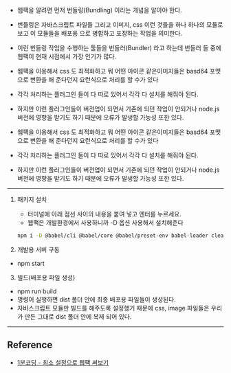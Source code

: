 - 웹팩을 알려면 먼저 번들링(Bundling) 이라는 개념을 알아야 한다.
- 번들링은 자바스크립트 파일들 그리고 이미지, css 이런 것들을 하나 하나의 모듈로 보고 이 모듈들을 배포용 으로 병합하고 포장하는 작업을 의미한다.
- 이런 번들링 작업을 수행하는 툴들을 번들러(Bundler) 라고 하는데 번들러 들 중에 웹팩이 현재 시점에서 가장 인기가 많다.

- 웹팩을 이용해서 css 도 최적화하고 뭐 어떤 아이콘 같은이미지들은 basd64 포맷으로 변환을 해 준다던지 요런식으로 처리를 할 수가 있다
- 각각 처리하는 플러그인 들이 다 따로 있어서 각각 다 설치를 해줘야 된다.
- 하지만 이런 플러그인들이 버전업이 되면서 기존에 되던 작업이 안되거나 node.js 버전에 영향을 받기도 하기 때문에 오류가 발생할 가능성 또한 있다.

- 웹팩을 이용해서 css 도 최적화하고 뭐 어떤 아이콘 같은이미지들은 basd64 포맷으로 변환을 해 준다던지 요런식으로 처리를 할 수가 있다
- 각각 처리하는 플러그인 들이 다 따로 있어서 각각 다 설치를 해줘야 된다.
- 하지만 이런 플러그인들이 버전업이 되면서 기존에 되던 작업이 안되거나 node.js 버전에 영향을 받기도 하기 때문에 오류가 발생할 가능성 또한 있다.

---

1. 패키지 설치

   - 터미널에 아래 점선 사이의 내용을 붙여 넣고 엔터를 누르세요.
   - 웹팩은 개발환경에서 사용하니까 -D 옵션 사용해서 설치해준다

   ```bash
   npm i -D @babel/cli @babel/core @babel/preset-env babel-loader clean-webpack-plugin copy-webpack-plugin core-js cross-env html-webpack-plugin source-map-loader terser-webpack-plugin webpack webpack-cli webpack-dev-server
   ```

2. 개발용 서버 구동

- npm start

3. 빌드(배포용 파일 생성)

- npm run build
- 명령어 실행하면 dist 폴더 안에 최종 배포용 파일들이 생성된다.
- 자바스크립트 모듈만 빌드를 해주도록 설정했기 때문에 css, image 파일들은 우리가 만든 그대로 dist 폴더 안에 복제 되어 있다.

---

## Reference

- [1분코딩 - 최소 설정으로 웹팩 써보기
  ](https://www.youtube.com/watch?v=pzHMT9Jxce0&t=24s)
